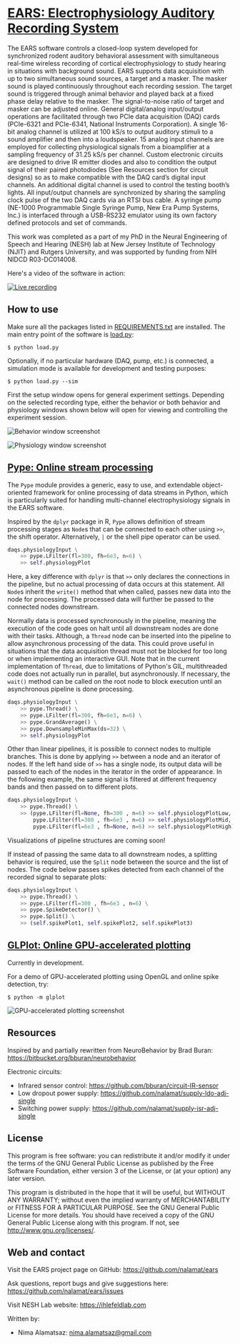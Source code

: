 # [EARS: Electrophysiology Auditory Recording System](github.com/nalamat/ears)

The EARS software controls a closed-loop system developed for synchronized
rodent auditory behavioral assessment with simultaneous real-time wireless
recording of cortical electrophysiology to study hearing in situations with
background sound. EARS supports data acquisition with up to two simultaneous
sound sources, a target and a masker. The masker sound is played continuously
throughout each recording session. The target sound is triggered through animal
behavior and played back at a fixed phase delay relative to the masker. The
signal-to-noise ratio of target and masker can be adjusted online. General
digital/analog input/output operations are facilitated through two PCIe data
acquisition (DAQ) cards (PCIe-6321 and PCIe-6341, National Instruments
Corporation). A single 16-bit analog channel is utilized at 100 kS/s to output
auditory stimuli to a sound amplifier and then into a loudspeaker. 15 analog
input channels are employed for collecting physiological signals from a
bioamplifier at a sampling frequency of 31.25 kS/s per channel. Custom
electronic circuits are designed to drive IR emitter diodes and also to
condition the output signal of their paired photodiodes (See Resources section
for circuit designs) so as to make compatible with the DAQ card’s digital input
channels. An additional digital channel is used to control the testing booth’s
lights. All input/output channels are synchronized by sharing the sampling clock
pulse of the two DAQ cards via an RTSI bus cable. A syringe pump (NE-1000
Programmable Single Syringe Pump, New Era Pump Systems, Inc.) is interfaced
through a USB-RS232 emulator using its own factory defined protocols and set of
commands.

This work was completed as a part of my PhD in the Neural Engineering of Speech
and Hearing (NESH) lab at New Jersey Institute of Technology (NJIT) and Rutgers
University, and was supported by funding from NIH NIDCD R03-DC014008.

Here's a video of the software in action:

[![Live recording](media/recording-1.gif?raw=true)](media/recording-1.mp4?raw=true)


## How to use

Make sure all the packages listed in [REQUIREMENTS.txt](REQUIREMENTS.txt) are installed.
The main entry point of the software is [load.py](load.py):

    $ python load.py

Optionally, if no particular hardware (DAQ, pump, etc.) is connected,
a simulation mode is available for development and testing purposes:

    $ python load.py --sim

First the setup window opens for general experiment settings. Depending on the
selected recording type, either the behavior or both behavior and physiology
windows shown below will open for viewing and controlling the experiment
session.

![Behavior window screenshot](media/screenshot-1.png?raw=true)

![Physiology window screenshot](media/screenshot-2.png?raw=true)


## [Pype: Online stream processing](github.com/nalamat/pype)

The `Pype` module provides a generic, easy to use, and extendable object-oriented framework for online processing of data streams in Python, which is particularly suited for handling multi-channel electrophysiology signals in the EARS software.

Inspired by the `dplyr` package in R, `Pype` allows definition of stream processing stages as `Node`s that can be connected to each other using `>>`, the shift operator. Alternatively, `|` or the shell pipe operator can be used.

```python
daqs.physiologyInput \
    >> pype.LFilter(fl=300, fh=6e3, n=6) \
    >> self.physiologyPlot
```

Here, a key difference with `dplyr` is that `>>` only declares the connections in the pipeline, but no actual processing of data occurs at this statement. All `Node`s inherit the `write()` method that when called, passes new data into the node for processing. The processed data will further be passed to the connected nodes downstream.

Normally data is processed synchronously in the pipeline, meaning the execution of the code goes on halt until all downstream nodes are done with their tasks. Although, a `Thread` node can be inserted into the pipeline to allow asynchronous processing of the data. This could prove useful in situations that the data acquisition thread must not be blocked for too long or when implementing an interactive GUI. Note that in the current implementation of `Thread`, due to limitations of Python's GIL, multithreaded code does not actually run in parallel, but asynchronously. If necessary, the `wait()` method can be called on the root node to block execution until an asynchronous pipeline is done processing.

```python
daqs.physiologyInput \
    >> pype.Thread() \
    >> pype.LFilter(fl=300, fh=6e3, n=6) \
    >> pype.GrandAverage() \
    >> pype.DownsampleMinMax(ds=32) \
    >> self.physiologyPlot
```

Other than linear pipelines, it is possible to connect nodes to multiple branches. This is done by applying `>>` between a node and an iterator of nodes. If the left hand side of `>>` has a single node, its output data will be passed to each of the nodes in the iterator in the order of appearance. In the following example, the same signal is filtered at different frequency bands and then passed on to different plots.

```python
daqs.physiologyInput \
    >> pype.Thread() \
    >> (pype.LFilter(fl=None, fh=300 , n=6) >> self.physiologyPlotLow,
        pype.LFilter(fl=300 , fh=6e3 , n=6) >> self.physiologyPlotMid,
        pype.LFilter(fl=6e3 , fh=None, n=6) >> self.physiologyPlotHigh)
```

Visualizations of pipeline structures are coming soon!

If instead of passing the same data to all downstream nodes, a splitting behavior is required, use the `Split` node between the source and the list of nodes. The code below passes spikes detected from each channel of the recorded signal to separate plots:

```python
daqs.physiologyInput \
    >> pype.Thread() \
    >> pype.LFilter(fl=300 , fh=6e3 , n=6) \
    >> pype.SpikeDetector() \
    >> pype.Split() \
    >> (self.spikePlot1, self.spikePlot2, self.spikePlot3)
```


## [GLPlot: Online GPU-accelerated plotting](github.com/nalamat/glplot)

Currently in development.

For a demo of GPU-accelerated plotting using OpenGL and online spike detection, try:

    $ python -m glplot

![GPU-accelerated plotting screenshot](media/screenshot-3.png?raw=true)


## Resources

Inspired by and partially rewritten from NeuroBehavior by Brad Buran:
<https://bitbucket.org/bburan/neurobehavior>

Electronic circuits:
- Infrared sensor control: <https://github.com/bburan/circuit-IR-sensor>
- Low dropout power supply: <https://github.com/nalamat/supply-ldo-adj-single>
- Switching power supply: <https://github.com/nalamat/supply-isr-adj-single>


## License

This program is free software: you can redistribute it and/or modify it under
the terms of the GNU General Public License as published by the Free Software
Foundation, either version 3 of the License, or (at your option) any later
version.

This program is distributed in the hope that it will be useful, but WITHOUT ANY
WARRANTY; without even the implied warranty of MERCHANTABILITY or FITNESS FOR A
PARTICULAR PURPOSE. See the GNU General Public License for more details.
You should have received a copy of the GNU General Public License along with
this program. If not, see <http://www.gnu.org/licenses/>.


## Web and contact

Visit the EARS project page on GitHub:
<https://github.com/nalamat/ears>

Ask questions, report bugs and give suggestions here:
<https://github.com/nalamat/ears/issues>

Visit NESH Lab website:
<https://ihlefeldlab.com>

Written by:
- Nima Alamatsaz: <nima.alamatsaz@gmail.com>
